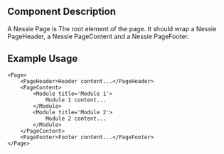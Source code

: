 Component Description
---------------------

A Nessie Page is The root element of the page. It should wrap a Nessie PageHeader, a Nessie PageContent and a Nessie PageFooter.

Example Usage
-------------

    <Page>
    	<PageHeader>Header content...</PageHeader>
    	<PageContent>
    		<Module title='Module 1'>
    			Module 1 content...
    		</Module>
    		<Module title='Module 2'>
    			Module 2 content...
    		</Module>
    	</PageContent>
    	<PageFooter>Footer content...</PageFooter>
    </Page>
